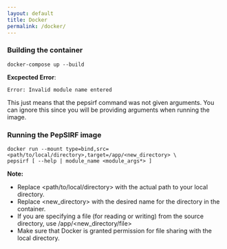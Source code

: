 ```yaml
---
layout: default
title: Docker
permalink: /docker/
---
```


### Building the container

```
docker-compose up --build
```

**Excpected Error**:

```Error: Invalid module name entered```

This just means that the pepsirf command was not given arguments. You can ignore this since you will be providing arguments when running the image.

### Running the PepSIRF image

```
docker run --mount type=bind,src=<path/to/local/directory>,target=/app/<new_directory> \
pepsirf [ --help | module_name <module_args*> ]
```

**Note:** 
- Replace <path/to/local/directory> with the actual path to your local directory.
- Replace <new_directory> with the desired name for the directory in the container.
- If you are specifying a file (for reading or writing) from the source directory, use /app/<new_directory/file>
- Make sure that Docker is granted permission for file sharing with the local directory.
